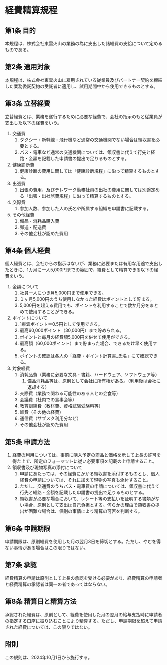 # 経費精算規程

## 第1条 目的

本規程は、株式会社東雲火山の業務の為に支出した諸経費の支給について定めるものである。

## 第2条 適用対象

 本規程は、株式会社東雲火山に雇用されている従業員及びパートナー契約を締結した業務委託契約の受託者に適用し、試用期間中から使用できるものとする。

## 第3条 立替経費

立替経費とは、業務を遂行するために必要な経費で、会社の指示のもと従業員が支出した以下の経費をいう。
1. 交通費
    1. タクシー・新幹線・飛行機など通常の交通機関でない場合は領収書を必要とする。
    2. バス・電車など通常の交通機関については、領収書に代えて行先と経路・金額を記載した申請書の提出で足りるものとする。
2. 健康診断費
    1. 健康診断の費用に関しては「健康診断規程」に沿って精算するものとする。
3.  出張費
    1. 出張の費用、及びテレワーク勤務社員の出社の費用に関しては別途定める「出張・出社旅費規程」に沿って精算するものとする。
4. 交際費
    1. 参加人数、参加した人の氏名や所属する組織を申請書に記載する。
5. その他経費
    1. 備品・消耗品購入費
	2. 郵送・配送費
	3. その他会社が認めた費用

## 第4条 個人経費

個人経費とは、会社からの指示はないが、業務に必要または有用な用途で支出したときに、1カ月に一人5,000円までの範囲で、経費として精算できる以下の経費をいう。

1. 金額について
    1. 社員一人につき月5,000円まで使用できる。
	2. １ヶ月5,000円のうち使用しなかった経費はポイントとして貯まる。
	3. 5,000円を超える費用でも、ポイントを利用することで数か月分をまとめて使用することができる。
2. ポイントについて
    1. 1東雲ポイント＝0.5円として使用できる。
	2. 最高60,000ポイント（30,000円）まで貯められる。
	3. ポイントと毎月の経費額5,000円を併せて使用ができる。
	4. 最高額（60,000ポイント）まで貯まった場合、できるだけ早く使用する。
	5. ポイントの確認は各人の「経費・ポイント計算書_氏名」にて確認できる。
3. 対象経費
	1. 消耗品費（業務に必要な文具・書籍、ハードウェア、ソフトウェア等）
	    1. 備品消耗品等は、原則として会社に所有権がある。（利用後は会社に返却する）
	2. 交際費（業務で関わる可能性のある人との会食等）
	3. 会議費（社内での食事会等）
	4. 教育訓練費（教材費、資格試験受験料等）
	5. 雑費（その他の経費）
	6. 通信費（サブスク利用分など）
	7. その他会社が認めた費用

## 第5条 申請方法

1. 経費の利用については、事前に購入予定の商品と価格を示して上長の許可を得た上で、所定のフォーマットに従い必要事項を記載の上申請すること。
2. 領収書及び現物写真の添付について
	1. 申請にあたっては、その経費にかかる領収書を添付するものとし、個人経費の申請については、それに加えて現物の写真も添付すること。
	2. ただし、交通費のうちバス・電車賃の申請については、領収書に代えて行先と経路・金額を記載した申請書の提出で足りるものとする。
	3. 領収書が必要な場合において、レシート等の支払いを証明する書類がない場合、原則として支出は自己負担とする。何らかの理由で領収書の提出が困難な場合は、個別の事情により精算の可否を判断する。

## 第6条 申請期限

申請期限は、原則経費を使用した月の翌月3日を締切とする。ただし、やむを得ない事情がある場合はこの限りではない。

## 第7条 承認

経費精算の申請は原則として上長の承認を受ける必要があり、経費精算の申請者と経費精算の承認者は同一の者であってはならない。

## 第8条 精算日と精算方法

承認された経費は、原則として、経費を使用した月の翌月の給与支払時に申請者の指定する口座に振り込むことにより精算する。ただし、申請期限を超えて申請された経費については、この限りではない。

## 附則

この規則は、2024年10月1日から施行する。
